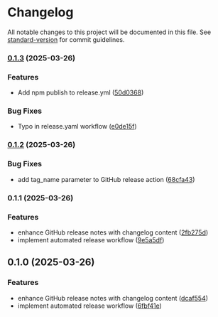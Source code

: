 # Changelog

All notable changes to this project will be documented in this file. See [standard-version](https://github.com/conventional-changelog/standard-version) for commit guidelines.

### [0.1.3](https://github.com/Tiberriver256/azure-devops-mcp/compare/v0.1.2...v0.1.3) (2025-03-26)


### Features

* Add npm publish to release.yml ([50d0368](https://github.com/Tiberriver256/azure-devops-mcp/commit/50d0368c090adc39a9b3ece67d198cabcd18c6ce))


### Bug Fixes

* Typo in release.yaml workflow ([e0de15f](https://github.com/Tiberriver256/azure-devops-mcp/commit/e0de15fd220ef2141466cf0530383921ed99253d))

### [0.1.2](https://github.com/Tiberriver256/azure-devops-mcp/compare/v0.1.1...v0.1.2) (2025-03-26)


### Bug Fixes

* add tag_name parameter to GitHub release action ([68cfa43](https://github.com/Tiberriver256/azure-devops-mcp/commit/68cfa43839c5975cdf9c2ec8a5348ace6138d1c2))

### 0.1.1 (2025-03-26)


### Features

* enhance GitHub release notes with changelog content ([2fb275d](https://github.com/Tiberriver256/azure-devops-mcp/commit/2fb275d38acbc9c092584573a549466ccd5482bc))
* implement automated release workflow ([9e5a5df](https://github.com/Tiberriver256/azure-devops-mcp/commit/9e5a5dfacdd87ca933ed02efbd0aa8035239332d))

## 0.1.0 (2025-03-26)


### Features

* enhance GitHub release notes with changelog content ([dcaf554](https://github.com/Tiberriver256/azure-devops-mcp/commit/dcaf5542fc08cbb9bd665623d305ae7879758f4e))
* implement automated release workflow ([6fbf41e](https://github.com/Tiberriver256/azure-devops-mcp/commit/6fbf41e5a52c4db054355d4aced33744f6b1a6eb))
